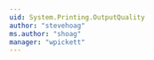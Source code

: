 ```yaml
---
uid: System.Printing.OutputQuality
author: "stevehoag"
ms.author: "shoag"
manager: "wpickett"
---
```

